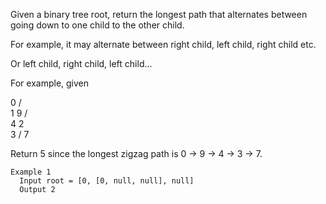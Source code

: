 Given a binary tree root, return the longest path that alternates between going down to one child to the other child. 

For example, it may alternate between right child, left child, right child etc. 

Or left child, right child, left child...

For example, given

   0
  / \
 1   9
    / \
   4   2
    \
     3
    /
   7

Return 5 since the longest zigzag path is 0 -> 9 -> 4 -> 3 -> 7.

```
Example 1
  Input root = [0, [0, null, null], null]
  Output 2
```
